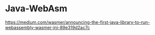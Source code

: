 # Java-WebAsm
https://medium.com/wasmer/announcing-the-first-java-library-to-run-webassembly-wasmer-jni-89e319d2ac7c
